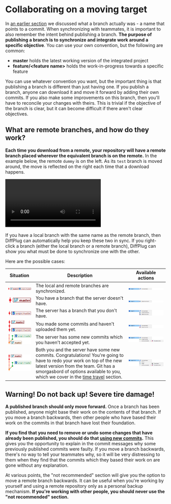 # Collaborating on a moving target

In [an earlier section](../branches/) we discussed what a branch actually was - a name that points to a commit.  When synchronizing with teammates, it is important to also remember the intent behind publishing a branch.  **The purpose of publishing a branch is to synchronize and integrate work around a specific objective**.  You can use your own convention, but the following are common:

* **master** holds the latest working version of the integrated project
* **feature/&lt;feature name&gt;** holds the work-in-progress towards a specific feature

You can use whatever convention you want, but the important thing is that publishing a branch is different than just having one.  If you publish a branch, anyone can download it and move it forward by adding their own commits.  If you also make some improvements on this branch, then you'll have to reconcile your changes with theirs.  This is trivial if the objective of the branch is clear, but it can become difficult if there aren't clear objectives.

## What are remote branches, and how do they work?

**Each time you download from a remote, your repository will have a remote branch placed wherever the equivalent branch is on the remote.**  In the example below, the remote `dummy` is on the left.  As its `test` branch is moved around, the move is reflected on the right each time that a download happens.

![Moving a branch](share-branches.mp4)

If you have a local branch with the same name as the remote branch, then DiffPlug can automatically help you keep these two in sync.  If you right-click a branch (either the local branch or a remote branch), DiffPlug can show you what must be done to synchronize one with the other.

Here are the possible cases:

| Situation                              | Description                                         | Available actions                                      |
|--                                      |--                                                   | --                                                     |
| ![Synced](case-synced.png)             | The local and remote branches are synchronized.     | ![Synced actions](case-synced-actions.png)             |
| ![Local only](case-local-only.png)     | You have a branch that the server doesn't have.     | ![Local only actions](case-local-only-actions.png)     |
| ![Remote only](case-remote-only.png)   | The server has a branch that you don't have.        | ![Remote only actions](case-remote-only-actions.png)   |
| ![Local has new](case-local-new.png)   | You made some commits and haven't uploaded them yet. | ![Local has new actions](case-local-new-actions.png)   |
| ![Remote has new](case-remote-new.png) | The server has some new commits which you haven't accepted yet. | ![Remote has new actions](case-remote-new-actions.png) |
| ![Both have new](case-both.png)        | Both you and the server have some new commits.  Congratulations!  You're going to have to redo your work on top of the new latest version from the team.  Git has a smorgasbord of options available to you, which we cover in the [time travel](../../time-travel/) section. | ![Both have new actions](case-both-actions.png)        |

## Warning!  Do not back up!  Severe tire damage!

**A published branch should only move forward.**  Once a branch has been published, anyone might base their work on the contents of that branch.  If you move a branch backwards, then other people who have based their work on the commits in that branch have lost their foundation.

**If you find that you need to remove or undo some changes that have already been published, you should do that [using new commits](../../time-travel/cherry-pick-and-rebase/).**  This gives you the opportunity to explain in the commit messages why some previously published commits were faulty.  If you move a branch backwards, there's no way to tell your teammates why, so it will be very distressing to them when they find that the commits which they based their work on are gone without any explanation.

At various points, the "not recommended" section will give you the option to move a remote branch backwards.  It can be useful when you're working by yourself and using a remote repository only as a personal backup mechanism.  **If you're working with other people, you should never use the "not recommended" section.**
